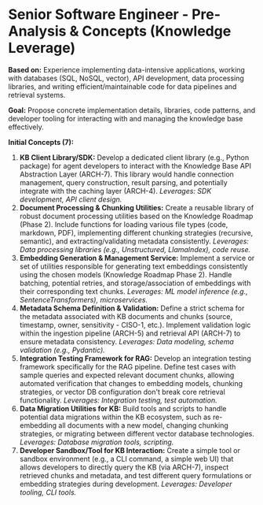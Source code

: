 # Senior Software Engineer - Pre-Analysis & Concepts (Knowledge Leverage)

**Based on:** Experience implementing data-intensive applications, working with databases (SQL, NoSQL, vector), API development, data processing libraries, and writing efficient/maintainable code for data pipelines and retrieval systems.

**Goal:** Propose concrete implementation details, libraries, code patterns, and developer tooling for interacting with and managing the knowledge base effectively.

**Initial Concepts (7):**

1.  **KB Client Library/SDK:** Develop a dedicated client library (e.g., Python package) for agent developers to interact with the Knowledge Base API Abstraction Layer (ARCH-7). This library would handle connection management, query construction, result parsing, and potentially integrate with the caching layer (ARCH-4). *Leverages: SDK development, API client design.*
2.  **Document Processing & Chunking Utilities:** Create a reusable library of robust document processing utilities based on the Knowledge Roadmap (Phase 2). Include functions for loading various file types (code, markdown, PDF), implementing different chunking strategies (recursive, semantic), and extracting/validating metadata consistently. *Leverages: Data processing libraries (e.g., Unstructured, LlamaIndex), code reuse.*
3.  **Embedding Generation & Management Service:** Implement a service or set of utilities responsible for generating text embeddings consistently using the chosen models (Knowledge Roadmap Phase 2). Handle batching, potential retries, and storage/association of embeddings with their corresponding text chunks. *Leverages: ML model inference (e.g., SentenceTransformers), microservices.*
4.  **Metadata Schema Definition & Validation:** Define a strict schema for the metadata associated with KB documents and chunks (source, timestamp, owner, sensitivity - CISO-1, etc.). Implement validation logic within the ingestion pipeline (ARCH-5) and retrieval API (ARCH-7) to ensure metadata consistency. *Leverages: Data modeling, schema validation (e.g., Pydantic).*
5.  **Integration Testing Framework for RAG:** Develop an integration testing framework specifically for the RAG pipeline. Define test cases with sample queries and expected relevant document chunks, allowing automated verification that changes to embedding models, chunking strategies, or vector DB configuration don't break core retrieval functionality. *Leverages: Integration testing, test automation.*
6.  **Data Migration Utilities for KB:** Build tools and scripts to handle potential data migrations within the KB ecosystem, such as re-embedding all documents with a new model, changing chunking strategies, or migrating between different vector database technologies. *Leverages: Database migration tools, scripting.*
7.  **Developer Sandbox/Tool for KB Interaction:** Create a simple tool or sandbox environment (e.g., a CLI command, a simple web UI) that allows developers to directly query the KB (via ARCH-7), inspect retrieved chunks and metadata, and test different query formulations or embedding strategies during development. *Leverages: Developer tooling, CLI tools.* 